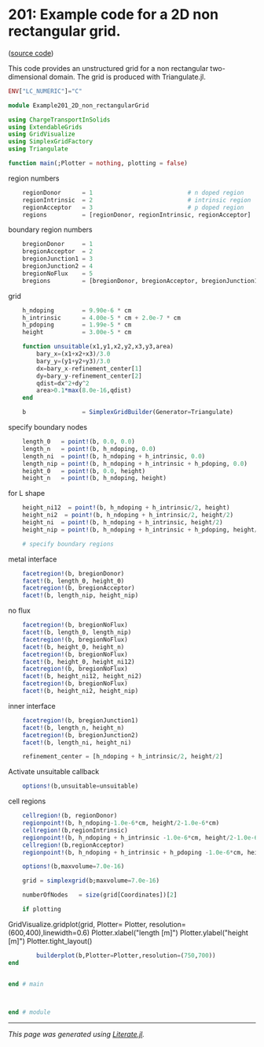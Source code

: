 # 201: Example code for a 2D non rectangular grid.
([source code](https://github.com/PatricioFarrell/ChargeTransportInSolids.jl/tree/master/examplesExample201_2D_non_rectangularGrid.jl))

This code provides an unstructured grid for a non rectangular two-dimensional
domain. The grid is produced with Triangulate.jl.

```julia
ENV["LC_NUMERIC"]="C"

module Example201_2D_non_rectangularGrid

using ChargeTransportInSolids
using ExtendableGrids
using GridVisualize
using SimplexGridFactory
using Triangulate

function main(;Plotter = nothing, plotting = false)
```

region numbers

```julia
    regionDonor      = 1                           # n doped region
    regionIntrinsic  = 2                           # intrinsic region
    regionAcceptor   = 3                           # p doped region
    regions          = [regionDonor, regionIntrinsic, regionAcceptor]
```

boundary region numbers

```julia
    bregionDonor     = 1
    bregionAcceptor  = 2
    bregionJunction1 = 3
    bregionJunction2 = 4
    bregionNoFlux    = 5
    bregions         = [bregionDonor, bregionAcceptor, bregionJunction1, bregionJunction2, bregionNoFlux]
```

grid

```julia
    h_ndoping        = 9.90e-6 * cm
    h_intrinsic      = 4.00e-5 * cm + 2.0e-7 * cm
    h_pdoping        = 1.99e-5 * cm
    height           = 3.00e-5 * cm

    function unsuitable(x1,y1,x2,y2,x3,y3,area)
        bary_x=(x1+x2+x3)/3.0
        bary_y=(y1+y2+y3)/3.0
        dx=bary_x-refinement_center[1]
        dy=bary_y-refinement_center[2]
        qdist=dx^2+dy^2
        area>0.1*max(8.0e-16,qdist)
    end

    b                = SimplexGridBuilder(Generator=Triangulate)
```

specify boundary nodes

```julia
    length_0   = point!(b, 0.0, 0.0)
    length_n   = point!(b, h_ndoping, 0.0)
    length_ni  = point!(b, h_ndoping + h_intrinsic, 0.0)
    length_nip = point!(b, h_ndoping + h_intrinsic + h_pdoping, 0.0)
    height_0   = point!(b, 0.0, height)
    height_n   = point!(b, h_ndoping, height)
```

for L shape

```julia
    height_ni12  = point!(b, h_ndoping + h_intrinsic/2, height)
    height_ni2  = point!(b, h_ndoping + h_intrinsic/2, height/2)
    height_ni  = point!(b, h_ndoping + h_intrinsic, height/2)
    height_nip = point!(b, h_ndoping + h_intrinsic + h_pdoping, height/2)

    # specify boundary regions
```

metal interface

```julia
    facetregion!(b, bregionDonor)
    facet!(b, length_0, height_0)
    facetregion!(b, bregionAcceptor)
    facet!(b, length_nip, height_nip)
```

no flux

```julia
    facetregion!(b, bregionNoFlux)
    facet!(b, length_0, length_nip)
    facetregion!(b, bregionNoFlux)
    facet!(b, height_0, height_n)
    facetregion!(b, bregionNoFlux)
    facet!(b, height_0, height_ni12)
    facetregion!(b, bregionNoFlux)
    facet!(b, height_ni12, height_ni2)
    facetregion!(b, bregionNoFlux)
    facet!(b, height_ni2, height_nip)
```

inner interface

```julia
    facetregion!(b, bregionJunction1)
    facet!(b, length_n, height_n)
    facetregion!(b, bregionJunction2)
    facet!(b, length_ni, height_ni)

    refinement_center = [h_ndoping + h_intrinsic/2, height/2]
```

Activate unsuitable callback

```julia
    options!(b,unsuitable=unsuitable)
```

cell regions

```julia
    cellregion!(b, regionDonor)
    regionpoint!(b, h_ndoping-1.0e-6*cm, height/2-1.0e-6*cm)
    cellregion!(b,regionIntrinsic)
    regionpoint!(b, h_ndoping + h_intrinsic -1.0e-6*cm, height/2-1.0e-6*cm)
    cellregion!(b,regionAcceptor)
    regionpoint!(b, h_ndoping + h_intrinsic + h_pdoping -1.0e-6*cm, height/2-1.0e-6*cm)

    options!(b,maxvolume=7.0e-16)

    grid = simplexgrid(b;maxvolume=7.0e-16)

    numberOfNodes   = size(grid[Coordinates])[2]

    if plotting
```

GridVisualize.gridplot(grid, Plotter= Plotter, resolution=(600,400),linewidth=0.6)
Plotter.xlabel("length [m]")
Plotter.ylabel("height [m]")
Plotter.tight_layout()

```julia
        builderplot(b,Plotter=Plotter,resolution=(750,700))
end


end # main



end # module
```

---

*This page was generated using [Literate.jl](https://github.com/fredrikekre/Literate.jl).*

